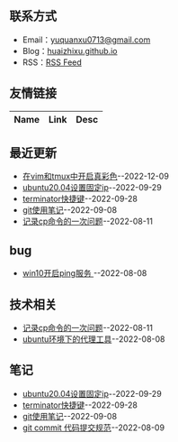 

## 联系方式
- Email：[yuquanxu0713@gmail.com](mailto:yuquanxu0713@gmail.com)
- Blog：[huaizhixu.github.io](huaizhixu.github.io)
- RSS：[RSS Feed](https://raw.githubusercontent.com/huaizhixu/Huaizhi-Blog/master/feed.xml)
## 友情链接
| Name | Link | Desc | 
 | ---- | ---- | ---- |
## 最近更新
- [在vim和tmux中开启真彩色](https://github.com/huaizhixu/Huaizhi-Blog/issues/8)--2022-12-09
- [ubuntu20.04设置固定ip](https://github.com/huaizhixu/Huaizhi-Blog/issues/7)--2022-09-29
- [terminator快捷键](https://github.com/huaizhixu/Huaizhi-Blog/issues/6)--2022-09-28
- [git使用笔记](https://github.com/huaizhixu/Huaizhi-Blog/issues/5)--2022-09-08
- [记录cp命令的一次问题](https://github.com/huaizhixu/Huaizhi-Blog/issues/4)--2022-08-11
## bug
- [win10开启ping服务 ](https://github.com/huaizhixu/Huaizhi-Blog/issues/2)--2022-08-08
## 技术相关
- [记录cp命令的一次问题](https://github.com/huaizhixu/Huaizhi-Blog/issues/4)--2022-08-11
- [ubuntu环境下的代理工具](https://github.com/huaizhixu/Huaizhi-Blog/issues/1)--2022-08-08
## 笔记
- [ubuntu20.04设置固定ip](https://github.com/huaizhixu/Huaizhi-Blog/issues/7)--2022-09-29
- [terminator快捷键](https://github.com/huaizhixu/Huaizhi-Blog/issues/6)--2022-09-28
- [git使用笔记](https://github.com/huaizhixu/Huaizhi-Blog/issues/5)--2022-09-08
- [git commit 代码提交规范](https://github.com/huaizhixu/Huaizhi-Blog/issues/3)--2022-08-09

